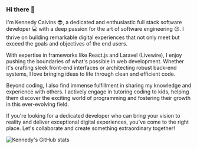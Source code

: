 ### Hi there 👋

I'm Kennedy Calvins 😎, a dedicated and enthusiastic full stack software developer 💻 with a deep passion for the art of software engineering 😍. 
I thrive on building remarkable digital experiences that not only meet but exceed the goals and objectives of the end users.

With expertise in frameworks like React.js and Laravel (Livewire), I enjoy pushing the boundaries of what's possible in web development. 
Whether it's crafting sleek front-end interfaces or architecting robust back-end systems, I love bringing ideas to life through clean and efficient code.

Beyond coding, I also find immense fulfillment in sharing my knowledge and experience with others. 
I actively engage in tutoring coding to kids, helping them discover the exciting world of programming and fostering their growth in this ever-evolving field.

If you're looking for a dedicated developer who can bring your vision to reality and deliver exceptional digital experiences, 
you've come to the right place. Let's collaborate and create something extraordinary together! 

![Kennedy's GitHub stats](https://github-readme-stats.vercel.app/api?username=ckodhiambo&hide=contribs,prs)

